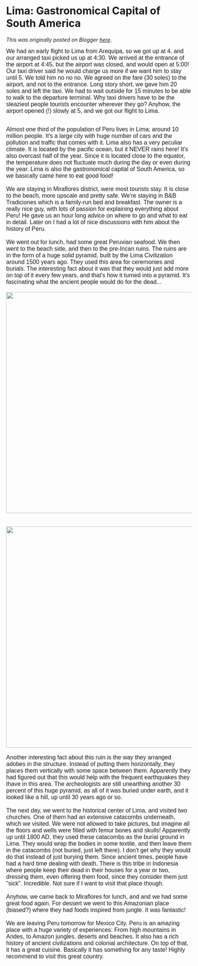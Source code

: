 # Lima: Gastronomical Capital of South America

*This was originally posted on Blogger [here](https://photopensieve.blogspot.com/2017/09/lima-gastronomical-capital-of-south.html)*.

<span style="font-family: arial; font-size: medium;">We had an early flight to Lima from Arequipa, so we got up at 4, and our arranged taxi picked us up at 4:30. We arrived at the entrance of the airport at 4:45, but the airport was closed, and would open at 5:00! Our taxi driver said he would charge us more if we want him to stay until 5. We told him no no no. We agreed on the fare (30 soles) to the airport, and not to the entrance. Long story short, we gave him 20 soles and left the taxi. We had to wait outside for 15 minutes to be able to walk to the departure terminal. Why taxi drivers have to be the sleaziest people tourists encounter wherever they go? Anyhow, the airport opened (!) slowly at 5, and we got our flight to Lima.</span><div><span style="font-family: arial; font-size: medium;"><br /></span></div><div><span style="font-family: arial; font-size: medium;">Almost one third of the population of Peru lives in Lima; around 10 million people. It's a large city with huge number of cars and the pollution and traffic that comes with it. Lima also has a very peculiar climate. It is located by the pacific ocean, but it NEVER rains here! It's also overcast half of the year. Since it is located close to the equator, the temperature does not fluctuate much during the day or even during the year. Lima is also the gastronomical capital of South America, so we basically came here to eat good food!</span></div><div><span style="font-family: arial; font-size: medium;"><br /></span></div><div><span style="font-family: arial; font-size: medium;">We are staying in Miraflores district, were most tourists stay. It is close to the beach, more upscale and pretty safe. We're staying in B&amp;B Tradiciones which is a family-run bed and breakfast. The owner is a really nice guy, with lots of passion for explaining everything about Peru! He gave us an hour long advice on where to go and what to eat in detail. Later on I had a lot of nice discussions with him about the history of Peru.&nbsp;</span></div><div><span style="font-family: arial; font-size: medium;"><br /></span></div><div><span style="font-family: arial; font-size: medium;">We went out for lunch, had some great Peruvian seafood. We then went to the beach side, and then to the pre-Incan ruins. The ruins are in the form of a huge solid pyramid, built by the Lima Civilization around 1500 years ago. They used this area for ceremonies and burials. The interesting fact about it was that they would just add more on top of it every few years, and that's how it turned into a pyramid. It's fascinating what the ancient people would do for the dead...&nbsp;</span></div><div><span style="font-family: arial; font-size: medium;"><br /></span></div><div><img alt="" id="id_1e6c_7749_ed84_69cc" src="https://blogger.googleusercontent.com/img/b/R29vZ2xl/AVvXsEhtXWVGlETky6o-obZ7PVzpHb7JnjCJBbmptHCJlmHr4j7Cnkoswgkk3EgMAG7WaOOlfFWPAnU-jlh69DJrzD25hr2E0lYBADcKAr4yEWaSnLQXeootxyp_gx-QiUzwyUYVdMfLO66WTRiZ/s5000/%255BUNSET%255D" style="display: block; height: auto; margin-left: auto; margin-right: auto; width: 600px;" title="" /><span style="font-family: arial; font-size: medium;"><br /><br /></span><img alt="" id="id_88d3_9b6c_c42f_81e8" src="https://blogger.googleusercontent.com/img/b/R29vZ2xl/AVvXsEj8uxaDD-V31uWRNdOmXPaI5gFK0sKR346jBzfNjdhjzN1sRtME9_rXWRUdBaMnYwes3kf8V8msX1UgjmyYb3CzwcNz6olM93QfYkrUjzgMrtZWd2EKrjmpuTsOPo2OewF81qqWHZUM4nBP/s5000/%255BUNSET%255D" style="display: block; height: auto; margin-left: auto; margin-right: auto; width: 600px;" title="" /><span style="font-family: arial; font-size: medium;"><br />Another interesting fact about this ruin is the way they arranged adobes in the structure. Instead of putting them horizontally, they places them vertically with some space between them. Apparently they had figured out that this would help with the frequent earthquakes they thave in this area. The archeologists are still unearthing another 30 percent of this huge pyramid, as all of it was buried under earth, and it looked like a hill, up until 30 years ago or so.&nbsp;</span></div><div><span style="font-family: arial; font-size: medium;"><br /></span></div><div><span style="font-family: arial; font-size: medium;">The next day, we went to the historical center of Lima, and visited two churches. One of them had an extensive catacombs underneath, which we visited. We were not allowed to take pictures, but imagine all the floors and wells were filled with femur bones and skulls! Apparently up until 1800 AD, they used these catacombs as the burial ground in Lima. They would wrap the bodies in some textile, and then leave them in the catacombs (not buried, just left there). I don't get why they would do that instead of just burying them. Since ancient times, people have had a hard time dealing with death. There is this tribe in Indonesia where people keep their dead in their houses for a year or two, dressing them, even offering them food, since they consider them just "sick". Incredible. Not sure if I want to visit that place though.&nbsp;</span></div><div><span style="font-family: arial; font-size: medium;"><br /></span></div><div><span style="font-family: arial; font-size: medium;">Anyhow, we came back to Miraflores for lunch, and and we had some great food again. For dessert we went to this Amazonian place (biased?) where they had foods inspired from jungle. It was fantastic!</span></div><div><span style="font-family: arial; font-size: medium;"><br /></span></div><div><span style="font-family: arial; font-size: medium;">We are leaving Peru tomorrow for Mexico City. Peru is an amazing place with a huge variety of experiences: From high mountains in Andes, to Amazon jungles, deserts and beaches. It also has a rich history of ancient civilizations and colonial architecture. On top of that, it has a great cuisine. Basically it has something for any taste! Highly recommend to visit this great country.&nbsp;</span></div>